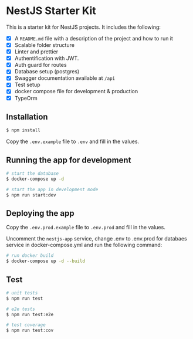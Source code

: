 # NestJS Starter Kit

This is a starter kit for NestJS projects. It includes the following:

- [x] A `README.md` file with a description of the project and how to run it
- [x] Scalable folder structure
- [x] Linter and prettier
- [x] Authentification with JWT.
- [x] Auth guard for routes
- [x] Database setup (postgres)
- [x] Swagger documentation available at `/api`
- [x] Test setup
- [x] docker compose file for development & production
- [x] TypeOrm

## Installation

```bash
$ npm install
```

Copy the `.env.example` file to `.env` and fill in the values.

## Running the app for development

```bash
# start the database
$ docker-compose up -d

# start the app in development mode
$ npm run start:dev
```

## Deploying the app

Copy the `.env.prod.example` file to `.env.prod` and fill in the values.

Uncomment the `nestjs-app` service, change .env to .env.prod for databaes service in docker-compose.yml and run the following command:

```bash
# run docker build
$ docker-compose up -d --build
```

## Test

```bash
# unit tests
$ npm run test

# e2e tests
$ npm run test:e2e

# test coverage
$ npm run test:cov
```
